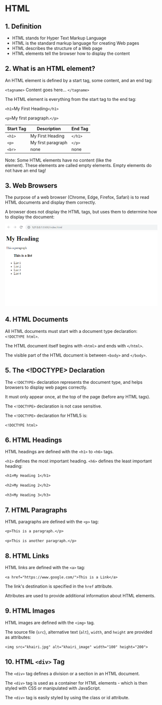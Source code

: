 # HTML

## 1. Definition

- HTML stands for Hyper Text Markup Language
- HTML is the standard markup language for creating Web pages
- HTML describes the structure of a Web page
- HTML elements tell the browser how to display the content

## 2. What is an HTML element?

An HTML element is defined by a start tag, some content, and an end tag:

`<tagname>` Content goes here... `</tagname>`

The HTML element is everything from the start tag to the end tag:

`<h1>`My First Heading`</h1>`

`<p>`My first paragraph.`</p>`

| Start Tag | Description | End Tag |
| --- | --- | --- |
| `<h1>` | My First Heading | `</h1>` |
| `<p>` | My first paragraph | `</p>` |
| `<br>` |	none | none |

Note: Some HTML elements have no content (like the <br> element). These elements are called empty elements. Empty elements do not have an end tag!

## 3. Web Browsers

The purpose of a web browser (Chrome, Edge, Firefox, Safari) is to read HTML documents and display them correctly.

A browser does not display the HTML tags, but uses them to determine how to display the document:

![example html display](my_1st_heading.png)

## 4. HTML Documents

All HTML documents must start with a document type declaration: `<!DOCTYPE html>`.

The HTML document itself begins with `<html>` and ends with `</html>`.

The visible part of the HTML document is between `<body>` and `</body>`.

## 5. The <!DOCTYPE> Declaration

The `<!DOCTYPE>` declaration represents the document type, and helps browsers to display web pages correctly.

It must only appear once, at the top of the page (before any HTML tags).

The `<!DOCTYPE>` declaration is not case sensitive.

The `<!DOCTYPE>` declaration for HTML5 is:

`<!DOCTYPE html>`

## 6. HTML Headings

HTML headings are defined with the `<h1>` to `<h6>` tags.

`<h1>` defines the most important heading. `<h6>` defines the least important heading: 
  
  ```
  <h1>My Heading 1</h1>
  
  <h2>My Heading 2</h2>
  
  <h3>My Heading 3</h3>
  ```
## 7. HTML Paragraphs

HTML paragraphs are defined with the `<p>` tag:

```
<p>This is a paragraph.</p>

<p>This is another paragraph.</p>
```

## 8. HTML Links

HTML links are defined with the `<a>` tag:

`<a href="https://www.google.com/">This is a Link</a>`

The link's destination is specified in the `href` attribute. 

Attributes are used to provide additional information about HTML elements.

## 9. HTML Images

HTML images are defined with the `<img>` tag.

The source file (`src`), alternative text (`alt`), `width`, and `height` are provided as attributes:

`<img src="khairi.jpg" alt="khairi_image" width="100" height="200">`

## 10. HTML `<div>` Tag

The `<div>` tag defines a division or a section in an HTML document.

The `<div>` tag is used as a container for HTML elements - which is then styled with CSS or manipulated with JavaScript.

The `<div>` tag is easily styled by using the class or id attribute.
